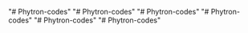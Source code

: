 "# Phytron-codes" 
"# Phytron-codes" 
"# Phytron-codes" 
"# Phytron-codes" 
"# Phytron-codes" 
"# Phytron-codes" 
